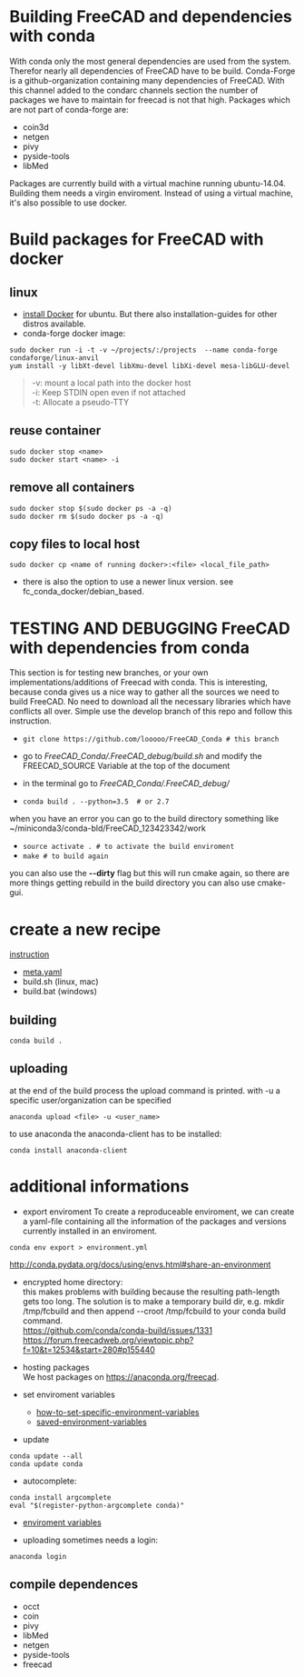 # Building FreeCAD and dependencies with conda

With conda only the most general dependencies are used from the system. Therefor nearly all dependencies of FreeCAD have to be build.
Conda-Forge is a github-organization containing many dependencies of FreeCAD. With this channel added to the condarc channels section the number of packages we have to maintain for freecad is not that high. Packages which are not part of conda-forge are:

- coin3d
- netgen
- pivy
- pyside-tools
- libMed

Packages are currently build with a virtual machine running ubuntu-14.04. Building them needs a virgin enviroment.
Instead of using a virtual machine, it's also possible to use docker.


# Build packages for FreeCAD with docker

## linux
- [install Docker](https://docs.docker.com/engine/installation/linux/ubuntu/) for ubuntu. But there also installation-guides for other distros available.
- conda-forge docker image:

```
sudo docker run -i -t -v ~/projects/:/projects  --name conda-forge condaforge/linux-anvil
yum install -y libXt-devel libXmu-devel libXi-devel mesa-libGLU-devel
```

> -v: mount a local path into the docker host  
> -i: Keep STDIN open even if not attached  
> -t: Allocate a pseudo-TTY


## reuse container
```
sudo docker stop <name>
sudo docker start <name> -i
```

## remove all containers
```
sudo docker stop $(sudo docker ps -a -q)
sudo docker rm $(sudo docker ps -a -q)
```

## copy files to local host
```
sudo docker cp <name of running docker>:<file> <local_file_path>
```

- there is also the option to use a newer linux version. see fc_conda_docker/debian_based.

# TESTING AND DEBUGGING FreeCAD with dependencies from conda
This section is for testing new branches, or your own implementations/additions of Freecad with conda. This is interesting, because conda gives us a nice way to gather all the sources we need to build FreeCAD. No need to download all the necessary libraries which have conflicts all over. Simple use the develop branch of this repo and follow this instruction.

- ```git clone https://github.com/looooo/FreeCAD_Conda # this branch```
- go to *FreeCAD_Conda/.FreeCAD_debug/build.sh* and modify the FREECAD_SOURCE Variable at the top of the document

- in the terminal go to *FreeCAD_Conda/.FreeCAD_debug/*
- ```conda build . --python=3.5  # or 2.7```

when you have an error you can go to the build directory something like
~/miniconda3/conda-bld/FreeCAD_123423342/work
- ```source activate . # to activate the build enviroment```
- ```make # to build again```

you can also use the __--dirty__ flag but this will run cmake again, so there are more things getting rebuild
in the build directory you can also use cmake-gui.

# create a new recipe

 [instruction](http://docs.anaconda.org/using.html)
- [meta.yaml](http://conda.pydata.org/docs/building/meta-yaml.html)
- build.sh (linux, mac)
- build.bat (windows)

## building
```
conda build .
```

## uploading
at the end of the build process the upload command is printed.
with -u a specific user/organization can be specified
```
anaconda upload <file> -u <user_name>
```  
to use anaconda the anaconda-client has to be installed:
```
conda install anaconda-client
```

# additional informations

- export enviroment
To create a reproduceable enviroment, we can create a yaml-file containing all the information of the packages and versions currently installed in an enviroment.
```
conda env export > environment.yml
```
http://conda.pydata.org/docs/using/envs.html#share-an-environment

- encrypted home directory:  
this makes problems with building because the resulting path-length gets too long. The solution is to make a temporary build dir, e.g. mkdir /tmp/fcbuild and then append --croot /tmp/fcbuild to your conda build command.  
https://github.com/conda/conda-build/issues/1331  
https://forum.freecadweb.org/viewtopic.php?f=10&t=12534&start=280#p155440

- hosting packages  
We host packages on https://anaconda.org/freecad.
- set enviroment variables
  - [how-to-set-specific-environment-variables](http://stackoverflowstackoverflow.com/questions/31598963/how-to-set-specific-environment-variables-when-activating-conda-environment)  
  - [saved-environment-variables](http://conda.pydata.org/docs/using/envs.html#saved-environment-variables)


- update
```
conda update --all
conda update conda
```

- autocomplete:
```
conda install argcomplete
eval "$(register-python-argcomplete conda)"
```

- [enviroment variables](http://conda.pydata.org/docs/building/environment-vars.html)


- uploading sometimes needs a login:
```
anaconda login
```


## compile dependences 

- occt
- coin
- pivy
- libMed
- netgen
- pyside-tools
- freecad